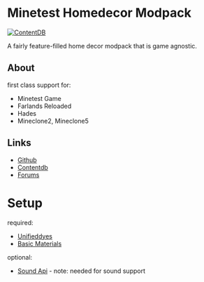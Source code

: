 # Minetest Homedecor Modpack  

[![ContentDB](https://content.minetest.net/packages/VanessaE/homedecor_modpack/shields/downloads/)](https://content.minetest.net/packages/VanessaE/homedecor_modpack/)

A fairly feature-filled home decor modpack that is game agnostic.

## About

first class support for:

* Minetest Game
* Farlands Reloaded
* Hades
* Mineclone2, Mineclone5

## Links  

* [Github](https://github.com/mt-mods/homedecor_modpack)
* [Contentdb](https://content.minetest.net/packages/VanessaE/homedecor_modpack/)
* [Forums](https://forum.minetest.net/viewtopic.php?f=11&t=2041)

# Setup

required: 

* [Unifieddyes](https://github.com/mt-mods/unifieddyes)
* [Basic Materials](https://github.com/mt-mods/basic_materials)

optional:

* [Sound Api](https://github.com/mt-mods/sound_api) - note: needed for sound support
